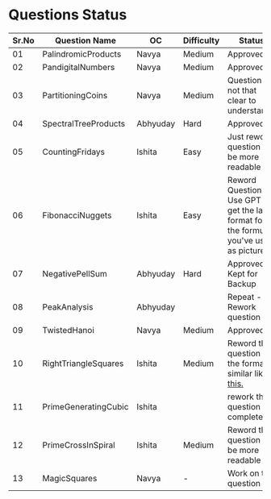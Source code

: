 # Questions Status

| Sr.No | Question Name       | OC       | Difficulty |  Status |
| ----- | ------------------- | -------- | ------ | ------ |
| 01    | PalindromicProducts | Navya    | Medium | Approved |
| 02    | PandigitalNumbers   | Navya    | Medium | Approved |
| 03    | PartitioningCoins   | Navya    | Medium | Question is not that clear to understand |
| 04    | SpectralTreeProducts | Abhyuday | Hard | Approved |
| 05    | CountingFridays     | Ishita   | Easy | Just reword question to be more readable |
| 06    | FibonacciNuggets    | Ishita   | Easy | Reword Question - Use GPT to get the latex format for the formulas you've used as pictures      |
| 07    | NegativePellSum     | Abhyuday | Hard | Approved - Kept for Backup |
| 08    | PeakAnalysis        | Abhyuday |  | Repeat - Rework question |
| 09    | TwistedHanoi        | Navya    | Medium | Approved |
| 10    | RightTriangleSquares| Ishita   | Medium | Reword the question in the format similar like [this.](https://github.com/Roonil03/ProjectEulerCodes/blob/main/Problem0137.%20FibonacciGoldenNuggets/README.md) |
| 11    | PrimeGeneratingCubic| Ishita   |  | rework the question completely... |
| 12    | PrimeCrossInSpiral  | Ishita   | Medium | Reword the question to be more readable |
| 13    | MagicSquares        | Navya    |  - | Work on the question |
